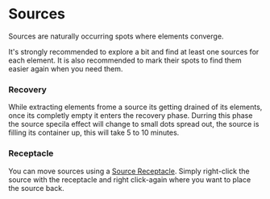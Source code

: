 Sources
=======

Sources are naturally occurring spots where elements converge.

It's strongly recommended to explore a bit and find at least one sources for each element.
It is also recommended to mark their spots to find them easier again when you need them.

### Recovery
While extracting elements frome a source its getting drained of its elements, once its completly empty it enters the recovery phase.
Durring this phase the source specila effect will change to small dots spread out, the source is filling its container up, this will take 5 to 10 minutes.

### Receptacle
You can move sources using a [Source Receptacle]. Simply right-click the source with the receptacle and right click-again where you want to place the source back.

[Source Receptacle]: /items/source-receptacle